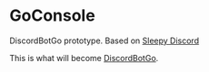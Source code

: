 # GoConsole
DiscordBotGo prototype. Based on [Sleepy Discord](https://github.com/yourWaifu/sleepy-discord)

This is what will become [DiscordBotGo](https://github.com/Au-lit/DiscordBotGo).
